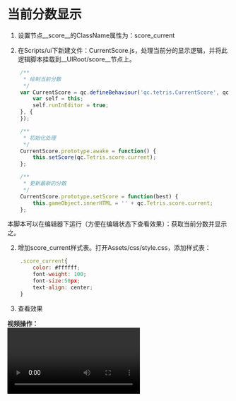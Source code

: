# 当前分数显示

1. 设置节点__score__的ClassName属性为：score_current

2. 在Scripts/ui下新建文件：CurrentScore.js，处理当前分的显示逻辑，并将此逻辑脚本挂载到__UIRoot/score__节点上。  
````javascript
	/**
	 * 绘制当前分数
	 */
	var CurrentScore = qc.defineBehaviour('qc.tetris.CurrentScore', qc.Behaviour, function() {
	    var self = this;
	    self.runInEditor = true;
	}, {
	});

	/**
	 * 初始化处理
	 */
	CurrentScore.prototype.awake = function() {
	    this.setScore(qc.Tetris.score.current);
	};

	/**
	 * 更新最新的分数
	 */
	CurrentScore.prototype.setScore = function(best) {
	    this.gameObject.innerHTML = '' + qc.Tetris.score.current;
	};
````
本脚本可以在编辑器下运行（方便在编辑状态下查看效果）：获取当前分数并显示之。

2. 增加score_current样式表。打开Assets/css/style.css，添加样式表：
````javascript
	.score_current{
	    color: #ffffff;
	    font-weight: 100;
	    font-size:50px;
	    text-align: center;
	}
````

3. 查看效果

__视频操作：__  
<video controls="controls" src="../video/create_current_score.mp4"></video>


